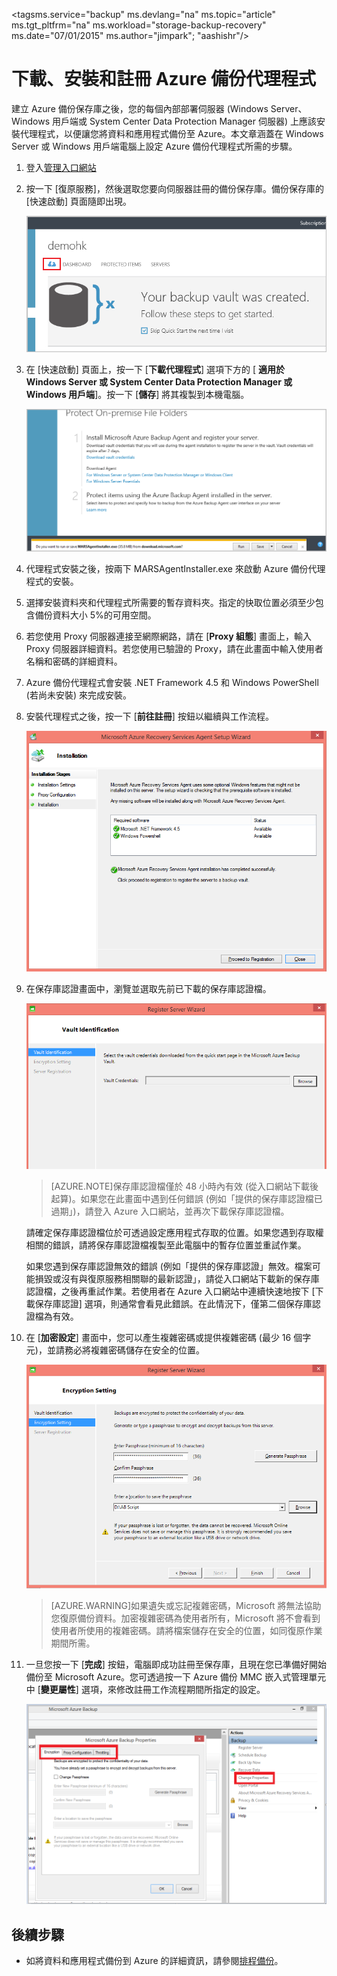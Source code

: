 <properties
   pageTitle="下載、安裝和註冊 Azure 備份代理程式 | Microsoft Azure"
   description="了解下載 Azure 備份代理程式的方式和位置、安裝步驟，以及如何使用保存庫認證來註冊 Azure 備份代理程式"
   services="backup"
   documentationCenter=""
   authors="Jim-Parker"
   manager="jwhit"
   editor=""/>
<tagsms.service="backup" ms.devlang="na" ms.topic="article" ms.tgt_pltfrm="na" ms.workload="storage-backup-recovery" ms.date="07/01/2015" ms.author="jimpark"; "aashishr"/>

# 下載、安裝和註冊 Azure 備份代理程式
建立 Azure 備份保存庫之後，您的每個內部部署伺服器 (Windows Server、Windows 用戶端或 System Center Data Protection Manager 伺服器) 上應該安裝代理程式，以便讓您將資料和應用程式備份至 Azure。本文章涵蓋在 Windows Server 或 Windows 用戶端電腦上設定 Azure 備份代理程式所需的步驟。

1. 登入[管理入口網站](https://manage.windowsazure.com/)

2. 按一下 [復原服務]，然後選取您要向伺服器註冊的備份保存庫。備份保存庫的 [快速啟動] 頁面隨即出現。

    ![快速入門](./media/backup-azure-backup-download-register/quickstart.png)

3. 在 [快速啟動] 頁面上，按一下 [**下載代理程式**] 選項下方的 [ **適用於 Windows Server 或 System Center Data Protection Manager 或 Windows 用戶端**]。按一下 [**儲存**] 將其複製到本機電腦。

    ![儲存代理程式](./media/backup-azure-backup-download-register/agent.png)

4. 代理程式安裝之後，按兩下 MARSAgentInstaller.exe 來啟動 Azure 備份代理程式的安裝。

5. 選擇安裝資料夾和代理程式所需要的暫存資料夾。指定的快取位置必須至少包含備份資料大小 5%的可用空間。

6.	若您使用 Proxy 伺服器連接至網際網路，請在 [**Proxy 組態**] 畫面上，輸入 Proxy 伺服器詳細資料。若您使用已驗證的 Proxy，請在此畫面中輸入使用者名稱和密碼的詳細資料。

7. Azure 備份代理程式會安裝 .NET Framework 4.5 和 Windows PowerShell (若尚未安裝) 來完成安裝。

8.	安裝代理程式之後，按一下 [**前往註冊**] 按鈕以繼續與工作流程。

    ![註冊](./media/backup-azure-backup-download-register/register.png)

9. 在保存庫認證畫面中，瀏覽並選取先前已下載的保存庫認證檔。

    ![保存庫認證](./media/backup-azure-backup-download-register/vc.png)

    > [AZURE.NOTE]保存庫認證檔僅於 48 小時內有效 (從入口網站下載後起算)。如果您在此畫面中遇到任何錯誤 (例如「提供的保存庫認證檔已過期」)，請登入 Azure 入口網站，並再次下載保存庫認證檔。

    請確定保存庫認證檔位於可透過設定應用程式存取的位置。如果您遇到存取權相關的錯誤，請將保存庫認證檔複製至此電腦中的暫存位置並重試作業。

    如果您遇到保存庫認證無效的錯誤 (例如「提供的保存庫認證」無效。檔案可能損毀或沒有與復原服務相關聯的最新認證」，請從入口網站下載新的保存庫認證檔，之後再重試作業。若使用者在 Azure 入口網站中連續快速地按下 [下載保存庫認證] 選項，則通常會看見此錯誤。在此情況下，僅第二個保存庫認證檔為有效。

10. 在 [**加密設定**] 畫面中，您可以產生複雜密碼或提供複雜密碼 (最少 16 個字元)，並請務必將複雜密碼儲存在安全的位置。

    ![加密](./media/backup-azure-backup-download-register/encryption.png)

    > [AZURE.WARNING]如果遺失或忘記複雜密碼，Microsoft 將無法協助您復原備份資料。加密複雜密碼為使用者所有，Microsoft 將不會看到使用者所使用的複雜密碼。請將檔案儲存在安全的位置，如同復原作業期間所需。

11. 一旦您按一下 [**完成**] 按鈕，電腦即成功註冊至保存庫，且現在您已準備好開始備份至 Microsoft Azure。您可透過按一下 Azure 備份 MMC 嵌入式管理單元中 [**變更屬性**] 選項，來修改註冊工作流程期間所指定的設定。

    ![變更屬性](./media/backup-azure-backup-download-register/change.png)

## 後續步驟
- 如將資料和應用程式備份到 Azure 的詳細資訊，請參閱[排程備份](backup-azure-backup-and-recover.md)。

<!---HONumber=August15_HO6-->